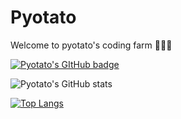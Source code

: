 # Pyotato

Welcome to pyotato's coding farm 🥑🥔🥕

[![Pyotato's GItHub badge](https://img.shields.io/badge/1st%20%20badge-firstbadge-lavender)](https://github.com/pyotato/github-readme-stats)

![Pyotato's GitHub stats](https://github-readme-stats.vercel.app/api?username=pyotato&theme=gruvbox_light&show_icons=true)


[![Top Langs](https://github-readme-stats.vercel.app/api/top-langs/?username=pyotato&layout=compact)](https://github.com/pyotato/github-readme-stats)